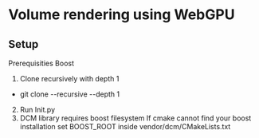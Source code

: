 # Volume rendering using WebGPU

## Setup
Prerequisities
Boost

1. Clone recursively with depth 1
  - git clone --recursive --depth 1 <url>
2. Run Init.py
3. DCM library requires boost filesystem
If cmake cannot find your boost installation set BOOST_ROOT inside vendor/dcm/CMakeLists.txt

